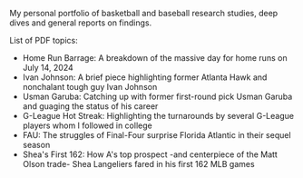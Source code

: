 My personal portfolio of basketball and baseball research studies, deep dives and general reports on findings.

List of PDF topics:
- Home Run Barrage: A breakdown of the massive day for home runs on July 14, 2024
- Ivan Johnson: A brief piece highlighting former Atlanta Hawk and nonchalant tough guy Ivan Johnson
- Usman Garuba: Catching up with former first-round pick Usman Garuba and guaging the status of his career
- G-League Hot Streak: Highlighting the turnarounds by several G-League players whom I followed in college
- FAU: The struggles of Final-Four surprise Florida Atlantic in their sequel season
- Shea's First 162: How A's top prospect -and centerpiece of the Matt Olson trade- Shea Langeliers fared in his first 162 MLB games

